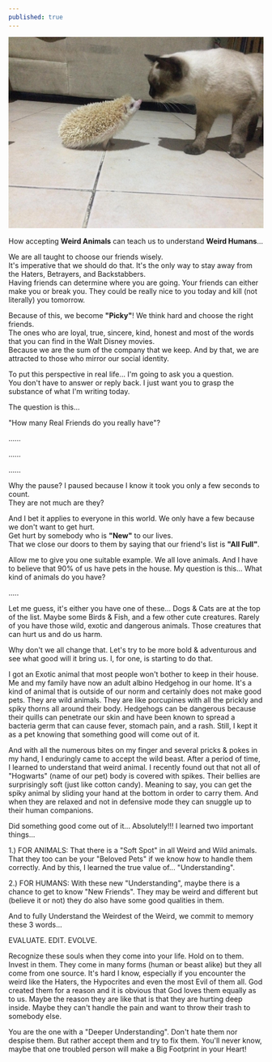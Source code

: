 ```yaml
---
published: true
---
```

![Weird](/images/Hogwarts.jpg)

How accepting **Weird Animals** can teach us to understand **Weird Humans**...

We are all taught to choose our friends wisely.   
It's imperative that we should do that. It's the only way to stay away from the Haters, Betrayers, and Backstabbers.   
Having friends can determine where you are going. Your friends can either make you or break you. They could be really nice to you today and kill (not literally) you tomorrow.

Because of this, we become **"Picky"**! We think hard and choose the right friends.   
The ones who are loyal, true, sincere, kind, honest and most of the words that you can find in the Walt Disney movies.   
Because we are the sum of the company that we keep. And by that, we are attracted to those who mirror our social identity. 

To put this perspective in real life... I'm going to ask you a question.   
You don't have to answer or reply back. I just want you to grasp the substance of what I'm writing today.

The question is this...

"How many Real Friends do you really have"?

......

......

......

Why the pause? I paused because I know it took you only a few seconds to count.   
They are not much are they? 

And I bet it applies to everyone in this world. We only have a few because we don't want to get hurt.   
Get hurt by somebody who is **"New"** to our lives.   
That we close our doors to them by saying that our friend's list is **"All Full"**.

 Allow me to give you one suitable example. We all love animals. And I have to believe that 90% of us have pets in the house.
My question is this... What kind of animals do you have?

.....

Let me guess, it's either you have one of these... Dogs & Cats are at the top of the list. Maybe some Birds & Fish, and a few other cute creatures.
Rarely of you have those wild, exotic and dangerous animals. Those creatures that can hurt us and do us harm. 

Why don't we all change that. Let's try to be more bold & adventurous and see what good will it bring us. 
I, for one, is starting to do that. 

I got an Exotic animal that most people won't bother to keep in their house. Me and my family have now an adult albino Hedgehog in our home. 
It's a kind of animal that is outside of our norm and certainly does not make good pets. 
They are wild animals. They are like porcupines with all the prickly and spiky thorns all around their body. 
Hedgehogs can be dangerous because their quills can penetrate our skin and have been known to spread a bacteria germ that can cause fever, stomach pain, and a rash.
Still, I kept it as a pet knowing that something good will come out of it.

And with all the numerous bites on my finger and several pricks & pokes in my hand, I enduringly came to accept the wild beast. 
After a period of time, I learned to understand that weird animal. 
I recently found out that not all of "Hogwarts" (name of our pet) body is covered with spikes. Their bellies are surprisingly soft (just like cotton candy). 
Meaning to say, you can get the spiky animal by sliding your hand at the bottom in order to carry them. And when they are relaxed and not in defensive mode they can snuggle up to their human companions. 

Did something good come out of it... Absolutely!!!
I learned two important things...

1.) FOR ANIMALS:
That there is a "Soft Spot" in all Weird and Wild animals. 
That they too can be your "Beloved Pets" if we know how to handle them correctly.
And by this, I learned the true value of... "Understanding".

2.) FOR HUMANS:
With these new "Understanding", maybe there is a chance to get to know "New Friends". They may be weird and different but (believe it or not) they do also have some good qualities in them.

And to fully Understand the Weirdest of the Weird, we commit to memory these 3 words...

EVALUATE. EDIT. EVOLVE.

Recognize these souls when they come into your life. Hold on to them. Invest in them. 
They come in many forms (human or beast alike) but they all come from one source. 
It's hard I know, especially if you encounter the weird like the Haters, the Hypocrites and even the most Evil of them all. 
God created them for a reason and it is obvious that God loves them equally as to us. 
Maybe the reason they are like that is that they are hurting deep inside. Maybe they can't handle the pain and want to throw their trash to somebody else.

You are the one with a "Deeper Understanding". 
Don't hate them nor despise them. But rather accept them and try to fix them. 
You'll never know, maybe that one troubled person will make a Big Footprint in your Heart! 


